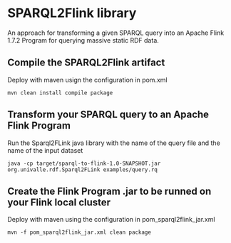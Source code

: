 # SPARQL2Flink library

An approach for transforming a given SPARQL query into an Apache Flink 1.7.2 Program for querying massive static RDF data. 

## Compile the SPARQL2Flink artifact

Deploy with maven usign the configuration in pom.xml

```
mvn clean install compile package
```

## Transform your SPARQL query to an Apache Flink Program

Run the Sparql2FLink java library with the name of the query file and the name of the input dataset

```
java -cp target/sparql-to-flink-1.0-SNAPSHOT.jar org.univalle.rdf.Sparql2FLink examples/query.rq
```

## Create the Flink Program .jar to be runned on your Flink local cluster

Deploy with maven using the configuration in pom_sparql2flink_jar.xml

```
mvn -f pom_sparql2flink_jar.xml clean package
```
